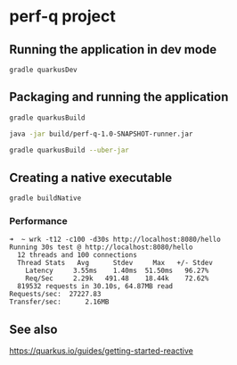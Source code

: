 # perf-q project

## Running the application in dev mode
```
gradle quarkusDev
```

## Packaging and running the application
```bash
gradle quarkusBuild
```
```bash
java -jar build/perf-q-1.0-SNAPSHOT-runner.jar
```
```bash
gradle quarkusBuild --uber-jar
```

## Creating a native executable
```bash
gradle buildNative
```

### Performance
```text
➜  ~ wrk -t12 -c100 -d30s http://localhost:8080/hello
Running 30s test @ http://localhost:8080/hello
  12 threads and 100 connections
  Thread Stats   Avg      Stdev     Max   +/- Stdev
    Latency     3.55ms    1.40ms  51.50ms   96.27%
    Req/Sec     2.29k   491.48    18.44k    72.62%
  819532 requests in 30.10s, 64.87MB read
Requests/sec:  27227.83
Transfer/sec:      2.16MB
```

## See also
<https://quarkus.io/guides/getting-started-reactive>